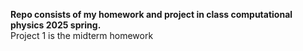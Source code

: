 **Repo consists of my homework and project in class computational physics 2025 spring.**<br>
Project 1 is the midterm homework
